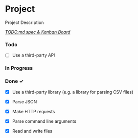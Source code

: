 # Project

Project Description

<em>[TODO.md spec & Kanban Board](https://bit.ly/3fCwKfM)</em>

### Todo

- [ ] Use a third-party API  

### In Progress


### Done ✓

- [x] Use a third-party library (e.g. a library for parsing CSV files)  
- [x] Parse JSON  
- [x] Make HTTP requests  
- [x] Parse command line arguments  
- [x] Read and write files  

